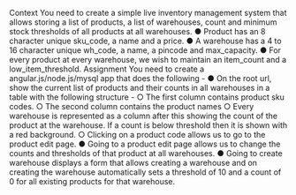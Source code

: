 Context
You need to create a simple live inventory management system that allows storing a list of
products, a list of warehouses, count and minimum stock thresholds of all products at all
warehouses.
● Product has an 8 character unique sku_code, a name and a price.
● A warehouse has a 4 to 16 character unique wh_code, a name, a pincode and
max_capacity.
● For every product at every warehouse, we wish to maintain an item_count and a
low_item_threshold.
Assignment
You need to create a angular.js/node.js/mysql app that does the following -
● On the root url, show the current list of products and their counts in all warehouses in a
table with the following structure -
○ The first column contains product sku codes.
○ The second column contains the product names
○ Every warehouse is represented as a column after this showing the count of the
product at the warehouse. If a count is below threshold then it is shown with a red
background.
○ Clicking on a product code allows us to go to the product edit page.
● Going to a product edit page allows us to change the counts and thresholds of that
product at all warehouses.
● Going to create warehouse displays a form that allows creating a warehouse and on
creating the warehouse automatically sets a threshold of 10 and a count of 0 for all
existing products for that warehouse.
